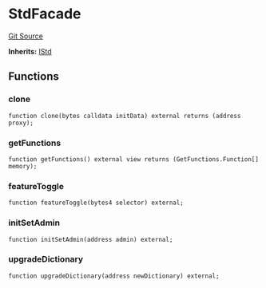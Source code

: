 # StdFacade
[Git Source](https://github.com/metacontract/mc/blob/d41f04df9ea19494be75c66f344b8104caf03cd2/plugin-functions/std/interfaces/StdFacade.sol)

**Inherits:**
[IStd](/plugin-functions/std/interfaces/IStd.sol/interface.IStd)


## Functions
### clone


```solidity
function clone(bytes calldata initData) external returns (address proxy);
```

### getFunctions


```solidity
function getFunctions() external view returns (GetFunctions.Function[] memory);
```

### featureToggle


```solidity
function featureToggle(bytes4 selector) external;
```

### initSetAdmin


```solidity
function initSetAdmin(address admin) external;
```

### upgradeDictionary


```solidity
function upgradeDictionary(address newDictionary) external;
```

